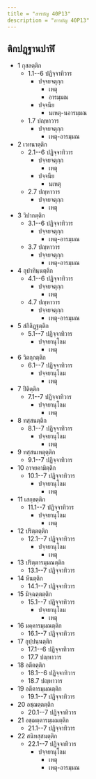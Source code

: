 ```yaml
---
title = "สารบัญ 40P13"
description = "สารบัญ 40P13"
---
```


## ติกปฏฺฐานปาฬิ

- 1 กุสลตฺติก
  - 1.1--6 ปฏิจฺจาทิวาร
    - ปจฺจยจตุกฺก
      - เหตุ
      - อารมฺมณ
    - ปจฺจนีย
      - นเหตุ-นอารมฺมณ
  - 1.7 ปญฺหาวาร
    - ปจฺจยจตุกฺก
      - เหตุ-อารมฺมณ
- 2 เวทนาตฺติก
  - 2.1--6 ปฏิจฺจาทิวาร
    - ปจฺจยจตุกฺก
      - เหตุ
    - ปจฺจนีย
      - นเหตุ
  - 2.7 ปญฺหาวาร
    - ปจฺจยจตุกฺก
      - เหตุ
- 3 วิปากตฺติก
  - 3.1--6 ปฏิจฺจาทิวาร
    - ปจฺจยจตุกฺก
      - เหตุ-อารมฺมณ
  - 3.7 ปญฺหาวาร
    - ปจฺจยจตุกฺก
      - เหตุ-อารมฺมณ
- 4 อุปาทินฺนตฺติก
  - 4.1--6 ปฏิจฺจาทิวาร
    - ปจฺจยจตุกฺก
      - เหตุ
  - 4.7 ปญฺหาวาร
    - ปจฺจยจตุกฺก
      - เหตุ-อารมฺมณ
- 5 สํกิลิฏฺฐตฺติก
  - 5.1--7 ปฏิจฺจาทิวาร
    - ปจฺจยานุโลม
      - เหตุ
- 6 วิตกฺกตฺติก
  - 6.1--7 ปฏิจฺจาทิวาร
    - ปจฺจยานุโลม
      - เหตุ
- 7 ปีติตฺติก
  - 7.1--7 ปฏิจฺจาทิวาร
    - ปจฺจยานุโลม
      - เหตุ
- 8 ทสฺสนตฺติก
  - 8.1--7 ปฏิจฺจาทิวาร
    - ปจฺจยานุโลม
      - เหตุ
- 9 ทสฺสนเหตุตฺติก
  - 9.1--7 ปฏิจฺจาทิวาร
- 10 อาจยคามิตฺติก
  - 10.1--7 ปฏิจฺจาทิวาร
    - ปจฺจยานุโลม
      - เหตุ
- 11 เสกฺขตฺติก
  - 11.1--7 ปฏิจฺจาทิวาร
    - ปจฺจยานุโลม
      - เหตุ
- 12 ปริตฺตตฺติก
  - 12.1--7 ปฏิจฺจาทิวาร
    - ปจฺจยานุโลม
      - เหตุ
- 13 ปริตฺตารมฺมณตฺติก
  - 13.1--7 ปฏิจฺจาทิวาร
- 14 หีนตฺติก
  - 14.1--7 ปฏิจฺจาทิวาร
- 15 มิจฺฉตฺตตฺติก
  - 15.1--7 ปฏิจฺจาทิวาร
    - ปจฺจยานุโลม
      - เหตุ
- 16 มคฺคารมฺมณตฺติก
  - 16.1--7 ปฏิจฺจาทิวาร
- 17 อุปฺปนฺนตฺติก
  - 17.1--6 ปฏิจฺจาทิวาร
  - 17.7 ปญฺหาวาร
- 18 อตีตตฺติก
  - 18.1--6 ปฏิจฺจาทิวาร
  - 18.7 ปญฺหาวาร
- 19 อตีตารมฺมณตฺติก
  - 19.1--7 ปฏิจฺจาทิวาร
- 20 อชฺฌตฺตตฺติก
  - 20.1--7 ปฏิจฺจาทิวาร
- 21 อชฺฌตฺตารมฺมณตฺติก
  - 21.1--7 ปฏิจฺจาทิวาร
- 22 สนิทสฺสนตฺติก
  - 22.1--7 ปฏิจฺจาทิวาร
    - ปจฺจยานุโลม
      - เหตุ
      - เหตุ-อารมฺมณ